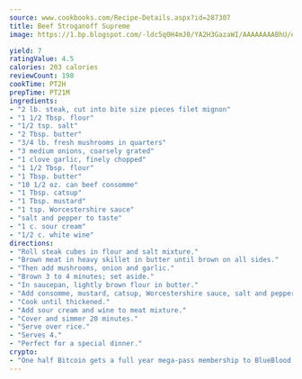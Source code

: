 ```yaml
---
source: www.cookbooks.com/Recipe-Details.aspx?id=287307
title: Beef Stroganoff Supreme
image: https://1.bp.blogspot.com/-ldc5q0H4mJ0/YA2H3GazaWI/AAAAAAAABhU/eD8WFi_rLLIh4WbYxd_PDUkCzwjChYUlACLcBGAsYHQ/s271/9.png

yield: 7
ratingValue: 4.5
calories: 203 calories
reviewCount: 198
cookTime: PT2H
prepTime: PT21M
ingredients:
- "2 lb. steak, cut into bite size pieces filet mignon"
- "1 1/2 Tbsp. flour"
- "1/2 tsp. salt"
- "2 Tbsp. butter"
- "3/4 lb. fresh mushrooms in quarters"
- "3 medium onions, coarsely grated"
- "1 clove garlic, finely chopped"
- "1 1/2 Tbsp. flour"
- "1 Tbsp. butter"
- "10 1/2 oz. can beef consomme"
- "1 Tbsp. catsup"
- "1 Tbsp. mustard"
- "1 tsp. Worcestershire sauce"
- "salt and pepper to taste"
- "1 c. sour cream"
- "1/2 c. white wine"
directions:
- "Roll steak cubes in flour and salt mixture."
- "Brown meat in heavy skillet in butter until brown on all sides."
- "Then add mushrooms, onion and garlic."
- "Brown 3 to 4 minutes; set aside."
- "In saucepan, lightly brown flour in butter."
- "Add consomme, mustard, catsup, Worcestershire sauce, salt and pepper."
- "Cook until thickened."
- "Add sour cream and wine to meat mixture."
- "Cover and simmer 20 minutes."
- "Serve over rice."
- "Serves 4."
- "Perfect for a special dinner."
crypto:
- "One half Bitcoin gets a full year mega-pass membership to BlueBlood."
---
```

